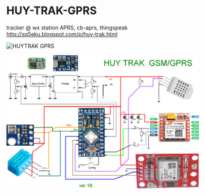 # HUY-TRAK-GPRS
tracker @ wx station APRS, cb-aprs, thingspeak
http://sq5eku.blogspot.com/p/huy-trak.html

<img src="https://3.bp.blogspot.com/-yrvofKxWyw0/WetKGPoTFUI/AAAAAAAAGRg/I5AZf_4BrxU4QmekBVnid3jH8L3ok1F1wCLcBGAs/s1600/HUY%2BTRAK%2Bgprs%2Bsim800l%2Baprs.JPG" alt="HUYTRAK GPRS"></a>

<img src="https://raw.githubusercontent.com/SQ5EKU/HUY-TRAK-GPRS/master/huytrak-wer1B.GIF" alt="HUYTRAK GPRS"></a>
